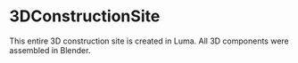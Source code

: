 # 3DConstructionSite
This entire 3D construction site is created in Luma. All 3D components were assembled in Blender.
